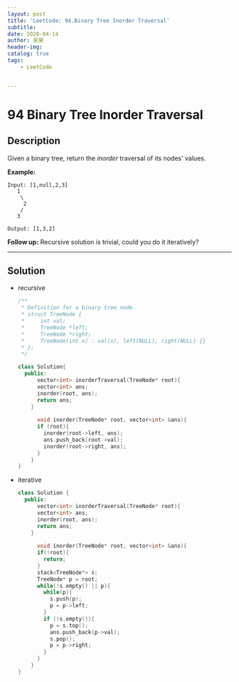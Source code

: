 ```yaml
---
layout:	post
title: 'LeetCode: 94.Binary Tree Inorder Traversal'
subtitle:
date: 2020-04-14
author: 吴昊
header-img:
catalog: true
tags:
	- LeetCode


---
```




# 94 Binary Tree Inorder Traversal

## Description

Given a binary tree, return the *inorder* traversal of its nodes' values.

**Example:**

```
Input: [1,null,2,3]
   1
    \
     2
    /
   3

Output: [1,3,2]
```

**Follow up:** Recursive solution is trivial, could you do it iteratively?



---

## Solution

- recursive

  ```c++
  /**
   * Definition for a binary tree node.
   * struct TreeNode {
   *     int val;
   *     TreeNode *left;
   *     TreeNode *right;
   *     TreeNode(int x) : val(x), left(NULL), right(NULL) {}
   * };
   */
  
  class Solution{
    public:
    	vector<int> inorderTraversal(TreeNode* root){
        vector<int> ans;
        inorder(root, ans);
        return ans;
      }
    
    	void inorder(TreeNode* root, vector<int> &ans){
        if (root){
          inorder(root->left, ans);
          ans.push_back(root->val);
          inorder(root->right, ans);
        }
      }
  }
  
  
  ```

  

- iterative

  ```c++
  class Solution {
    public:
    	vector<int> inorderTraversal(TreeNode* root){
        vector<int> ans;
        inorder(root, ans);
        return ans;
      }
    
    	void inorder(TreeNode* root, vector<int> &ans){
        if(!root){
          return;
        }
        stack<TreeNode*> s;
        TreeNode* p = root;
        while(!s.empty() || p){
          while(p){
            s.push(p);
            p = p->left;
          }
          if (!s.empty()){
            p = s.top();
            ans.push_back(p->val);
            s.pop();
            p = p->right;
          }
        }
      }
  }
  ```

  

